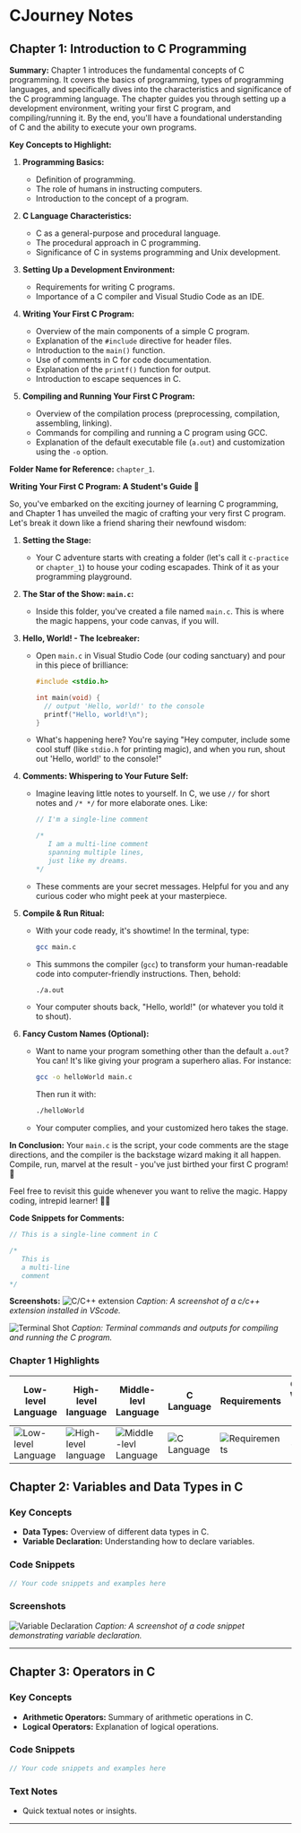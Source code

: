 # CJourney Notes

## Chapter 1: Introduction to C Programming

**Summary:**
Chapter 1 introduces the fundamental concepts of C programming. It covers the basics of programming, types of programming languages, and specifically dives into the characteristics and significance of the C programming language. The chapter guides you through setting up a development environment, writing your first C program, and compiling/running it. By the end, you'll have a foundational understanding of C and the ability to execute your own programs.

**Key Concepts to Highlight:**
1. **Programming Basics:**
   - Definition of programming.
   - The role of humans in instructing computers.
   - Introduction to the concept of a program.

2. **C Language Characteristics:**
   - C as a general-purpose and procedural language.
   - The procedural approach in C programming.
   - Significance of C in systems programming and Unix development.

3. **Setting Up a Development Environment:**
   - Requirements for writing C programs.
   - Importance of a C compiler and Visual Studio Code as an IDE.

4. **Writing Your First C Program:**
   - Overview of the main components of a simple C program.
   - Explanation of the `#include` directive for header files.
   - Introduction to the `main()` function.
   - Use of comments in C for code documentation.
   - Explanation of the `printf()` function for output.
   - Introduction to escape sequences in C.

5. **Compiling and Running Your First C Program:**
   - Overview of the compilation process (preprocessing, compilation, assembling, linking).
   - Commands for compiling and running a C program using GCC.
   - Explanation of the default executable file (`a.out`) and customization using the `-o` option.

**Folder Name for Reference:**
    `chapter_1`.

**Writing Your First C Program: A Student's Guide 🚀**

So, you've embarked on the exciting journey of learning C programming, and Chapter 1 has unveiled the magic of crafting your very first C program. Let's break it down like a friend sharing their newfound wisdom:

1. **Setting the Stage:**
   - Your C adventure starts with creating a folder (let's call it `c-practice` or `chapter_1`) to house your coding escapades. Think of it as your programming playground.

2. **The Star of the Show: `main.c`:**
   - Inside this folder, you've created a file named `main.c`. This is where the magic happens, your code canvas, if you will.

3. **Hello, World! - The Icebreaker:**
   - Open `main.c` in Visual Studio Code (our coding sanctuary) and pour in this piece of brilliance:
     ```c
     #include <stdio.h>

     int main(void) {
       // output 'Hello, world!' to the console
       printf("Hello, world!\n");
     }
     ```
   - What's happening here? You're saying "Hey computer, include some cool stuff (like `stdio.h` for printing magic), and when you run, shout out 'Hello, world!' to the console!"

4. **Comments: Whispering to Your Future Self:**
   - Imagine leaving little notes to yourself. In C, we use `//` for short notes and `/* */` for more elaborate ones. Like:
     ```c
     // I'm a single-line comment

     /*
        I am a multi-line comment
        spanning multiple lines,
        just like my dreams.
     */
     ```
   - These comments are your secret messages. Helpful for you and any curious coder who might peek at your masterpiece.

5. **Compile & Run Ritual:**
   - With your code ready, it's showtime! In the terminal, type:
     ```bash
     gcc main.c
     ```
   - This summons the compiler (`gcc`) to transform your human-readable code into computer-friendly instructions. Then, behold:
     ```bash
     ./a.out
     ```
   - Your computer shouts back, "Hello, world!" (or whatever you told it to shout).

6. **Fancy Custom Names (Optional):**
   - Want to name your program something other than the default `a.out`? You can! It's like giving your program a superhero alias. For instance:
     ```bash
     gcc -o helloWorld main.c
     ```
     Then run it with:
     ```bash
     ./helloWorld
     ```
   - Your computer complies, and your customized hero takes the stage.

**In Conclusion:**
Your `main.c` is the script, your code comments are the stage directions, and the compiler is the backstage wizard making it all happen. Compile, run, marvel at the result - you've just birthed your first C program! 🌟

Feel free to revisit this guide whenever you want to relive the magic. Happy coding, intrepid learner! 🚀✨

**Code Snippets for Comments:**
```c
// This is a single-line comment in C

/*
   This is
   a multi-line
   comment
*/
```

**Screenshots:**
![C/C++ extension](https://github.com/Adebowale-Morakinyo/CJourney/blob/main/chapter_1/Highlight/setup_extension.png)
*Caption: A screenshot of a c/c++ extension installed in VScode.*

![Terminal Shot](https://github.com/Adebowale-Morakinyo/CJourney/blob/main/chapter_1/Highlight/terminal_output.png)
*Caption: Terminal commands and outputs for compiling and running the C program.*

### Chapter 1 Highlights

| Low-level Language | High-level language | Middle-levl Language | C Language | Requirements | Comments: Whispering to My Future Self |
| ------------------ | -------------------- | ------------------------------ | ---------------------------------------- | -------------------- | ----------------------------- |
| ![Low-level Language](https://github.com/Adebowale-Morakinyo/CJourney/blob/main/chapter_1/Highlight/c1_h1.png) | ![High-level language](https://github.com/Adebowale-Morakinyo/CJourney/blob/main/chapter_1/Highlight/c1_h2.png) | ![Middle-levl Language](https://github.com/Adebowale-Morakinyo/CJourney/blob/main/chapter_1/Highlight/c1_h3.png) | ![C Language](https://github.com/Adebowale-Morakinyo/CJourney/blob/main/chapter_1/Highlight/c1_h4.png) | ![Requirements](https://github.com/Adebowale-Morakinyo/CJourney/blob/main/chapter_1/Highlight/c1_h5.png) | - |

## Chapter 2: Variables and Data Types in C

### Key Concepts
- **Data Types:** Overview of different data types in C.
- **Variable Declaration:** Understanding how to declare variables.

### Code Snippets
```c
// Your code snippets and examples here
```

### Screenshots
![Variable Declaration](link_to_screenshot.png)
*Caption: A screenshot of a code snippet demonstrating variable declaration.*

---

## Chapter 3: Operators in C

### Key Concepts
- **Arithmetic Operators:** Summary of arithmetic operations in C.
- **Logical Operators:** Explanation of logical operations.

### Code Snippets
```c
// Your code snippets and examples here
```

### Text Notes
- Quick textual notes or insights.

---

<!-- Repeat the above structure for each chapter -->

```

